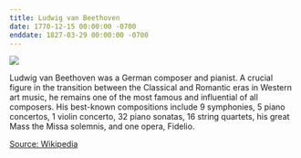 ```yaml
---
title: Ludwig van Beethoven
date: 1770-12-15 00:00:00 -0700
enddate: 1827-03-29 00:00:00 -0700
---
```


![](https://upload.wikimedia.org/wikipedia/commons/thumb/6/6f/Beethoven.jpg/200px-Beethoven.jpg)

Ludwig van Beethoven was a German composer and pianist. A crucial figure in the transition between the Classical and Romantic eras in Western art music, he remains one of the most famous and influential of all composers. His best-known compositions include 9 symphonies, 5 piano concertos, 1 violin concerto, 32 piano sonatas, 16 string quartets, his great Mass the Missa solemnis, and one opera, Fidelio.

[Source: Wikipedia](https://en.wikipedia.org/wiki/Ludwig_van_Beethoven)